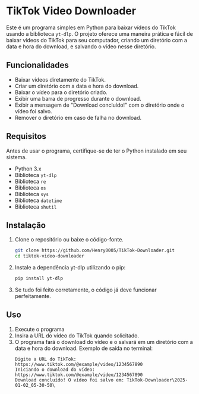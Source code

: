 # TikTok Video Downloader

Este é um programa simples em Python para baixar vídeos do TikTok usando a biblioteca `yt-dlp`. O projeto oferece uma maneira prática e fácil de baixar vídeos do TikTok para seu computador, criando um diretório com a data e hora do download, e salvando o vídeo nesse diretório.

## Funcionalidades

- Baixar vídeos diretamente do TikTok.
- Criar um diretório com a data e hora do download.
- Baixar o vídeo para o diretório criado.
- Exibir uma barra de progresso durante o download.
- Exibir a mensagem de "Download concluído!" com o diretório onde o vídeo foi salvo.
- Remover o diretório em caso de falha no download.

## Requisitos

Antes de usar o programa, certifique-se de ter o Python instalado em seu sistema.

- Python 3.x
- Biblioteca `yt-dlp`
- Biblioteca `re`
- Biblioteca `os`
- Biblioteca `sys`
- Biblioteca `datetime`
- Biblioteca `shutil`

## Instalação

1. Clone o repositório ou baixe o código-fonte.
   ```bash
   git clone https://github.com/Henry0005/TikTok-Downloader.git
   cd tiktok-video-downloader
    ```

2. Instale a dependência yt-dlp utilizando o pip:
    ```bash
    pip install yt-dlp
    ```

3. Se tudo foi feito corretamente, o código já deve funcionar perfeitamente.

## Uso

1. Execute o programa
2. Insira a URL do vídeo do TikTok quando solicitado.
3. O programa fará o download do vídeo e o salvará em um diretório com a data e hora do download. Exemplo de saída no terminal:
    ```
    Digite a URL do TikTok: https://www.tiktok.com/@example/video/1234567890
    Iniciando o download do vídeo: https://www.tiktok.com/@example/video/1234567890
    Download concluído! O vídeo foi salvo em: TikTok-Downloader\2025-01-02_05-30-50\
    ```

